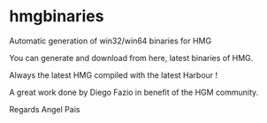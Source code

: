 # hmgbinaries
Automatic generation of win32/win64 binaries for HMG

You can generate and download from here, latest binaries of HMG.

Always the latest HMG compiled with the latest Harbour !

A great work done by Diego Fazio in benefit of the HGM community.

Regards
Angel Pais
